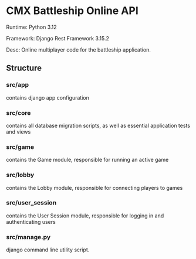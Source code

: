 # CMX Battleship Online API

Runtime: Python 3.12

Framework: Django Rest Framework 3.15.2

Desc: Online multiplayer code for the battleship application.

## Structure

### src/app

contains django app configuration

### src/core

contains all database migration scripts, as well as essential application tests and views

### src/game

contains the Game module, responsible for running an active game

### src/lobby

contains the Lobby module, responsible for connecting players to games

### src/user_session

contains the User Session module, responsible for logging in and authenticating users

### src/manage.py

django command line utility script.
